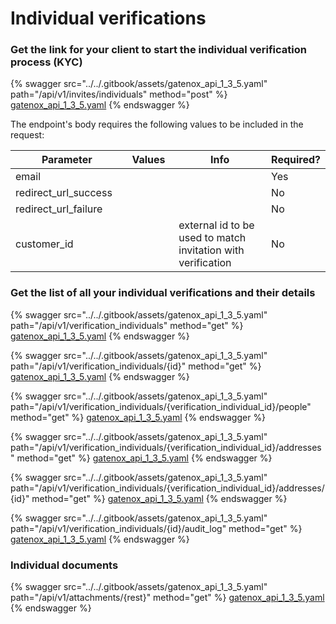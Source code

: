 # Individual verifications

### Get the link for your client to start the individual verification process (KYC)

{% swagger src="../../.gitbook/assets/gatenox_api_1_3_5.yaml" path="/api/v1/invites/individuals" method="post" %}
[gatenox_api_1_3_5.yaml](../../.gitbook/assets/gatenox_api_1_3_5.yaml)
{% endswagger %}

The endpoint's body requires the following values to be included in the request:

<table><thead><tr><th width="203">Parameter</th><th width="109">Values</th><th width="316">Info</th><th>Required?</th></tr></thead><tbody><tr><td>email</td><td></td><td></td><td>Yes</td></tr><tr><td>redirect_url_success</td><td></td><td></td><td>No</td></tr><tr><td>redirect_url_failure</td><td></td><td></td><td>No</td></tr><tr><td>customer_id</td><td></td><td>external id to be used to match invitation with verification</td><td>No</td></tr></tbody></table>

### Get the list of all your individual verifications and their details

{% swagger src="../../.gitbook/assets/gatenox_api_1_3_5.yaml" path="/api/v1/verification_individuals" method="get" %}
[gatenox_api_1_3_5.yaml](../../.gitbook/assets/gatenox_api_1_3_5.yaml)
{% endswagger %}

{% swagger src="../../.gitbook/assets/gatenox_api_1_3_5.yaml" path="/api/v1/verification_individuals/{id}" method="get" %}
[gatenox_api_1_3_5.yaml](../../.gitbook/assets/gatenox_api_1_3_5.yaml)
{% endswagger %}

{% swagger src="../../.gitbook/assets/gatenox_api_1_3_5.yaml" path="/api/v1/verification_individuals/{verification_individual_id}/people" method="get" %}
[gatenox_api_1_3_5.yaml](../../.gitbook/assets/gatenox_api_1_3_5.yaml)
{% endswagger %}

{% swagger src="../../.gitbook/assets/gatenox_api_1_3_5.yaml" path="/api/v1/verification_individuals/{verification_individual_id}/addresses" method="get" %}
[gatenox_api_1_3_5.yaml](../../.gitbook/assets/gatenox_api_1_3_5.yaml)
{% endswagger %}

{% swagger src="../../.gitbook/assets/gatenox_api_1_3_5.yaml" path="/api/v1/verification_individuals/{verification_individual_id}/addresses/{id}" method="get" %}
[gatenox_api_1_3_5.yaml](../../.gitbook/assets/gatenox_api_1_3_5.yaml)
{% endswagger %}

{% swagger src="../../.gitbook/assets/gatenox_api_1_3_5.yaml" path="/api/v1/verification_individuals/{id}/audit_log" method="get" %}
[gatenox_api_1_3_5.yaml](../../.gitbook/assets/gatenox_api_1_3_5.yaml)
{% endswagger %}

### Individual documents&#x20;

{% swagger src="../../.gitbook/assets/gatenox_api_1_3_5.yaml" path="/api/v1/attachments/{rest}" method="get" %}
[gatenox_api_1_3_5.yaml](../../.gitbook/assets/gatenox_api_1_3_5.yaml)
{% endswagger %}
